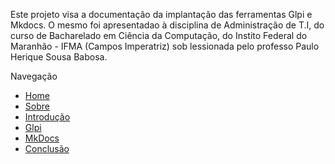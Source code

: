 Este projeto visa a documentação da implantação das ferramentas Glpi e Mkdocs. O mesmo foi apresentadao à disciplina de Administração de T.I, do curso de Bacharelado em Ciência da Computação, do Instito Federal do Maranhão - IFMA (Campos Imperatriz) sob lessionada pelo professo Paulo Herique Sousa Babosa.

Navegação

- [Home](01.home.md)
- [Sobre](02.about.md)
- [Introdução](03.intro.md)
- [Glpi](04.glpi.md)
- [MkDocs](05.mkdocs.md)
- [Conclusão](06.conclusao.md)
